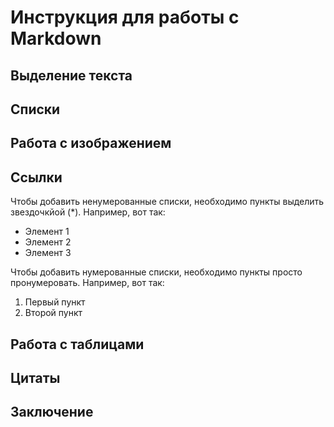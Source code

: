 # Инструкция для работы с Markdown

## Выделение текста

## Списки

## Работа с изображением

## Ссылки

Чтобы добавить ненумерованные списки, необходимо пункты выделить звездочкйой (*).
Например, вот так:

* Элемент 1
* Элемент 2
* Элемент 3

Чтобы добавить нумерованные списки, необходимо пункты просто пронумеровать.
Например, вот так:

1. Первый пункт
2. Второй пункт

## Работа с таблицами

## Цитаты

## Заключение